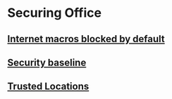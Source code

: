 # Securing Office
## [Internet macros blocked by default](internet-macros-blocked.md)
## [Security baseline](security-baseline.md)
## [Trusted Locations](trusted-locations.md)
